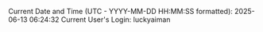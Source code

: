 Current Date and Time (UTC - YYYY-MM-DD HH:MM:SS formatted): 2025-06-13 06:24:32
Current User's Login: luckyaiman
